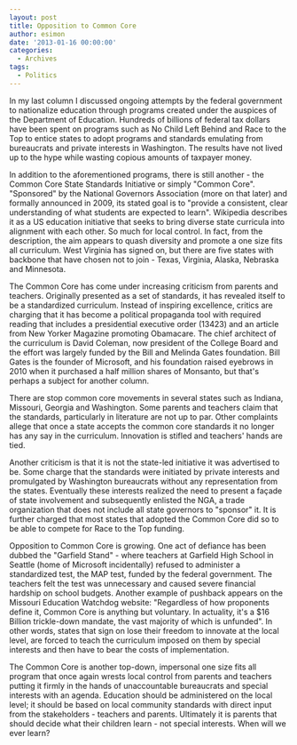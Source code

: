 ```yaml
---
layout: post
title: Opposition to Common Core
author: esimon
date: '2013-01-16 00:00:00'
categories:
  - Archives
tags:
  - Politics
---
```

In my last column I discussed ongoing attempts by the federal government to nationalize education through programs created under the auspices of the Department of Education. Hundreds of billions of federal tax dollars have been spent on programs such as No Child Left Behind and Race to the Top to entice states to adopt programs and standards emulating from bureaucrats and private interests in Washington. The results have not lived up to the hype while wasting copious amounts of taxpayer money. 

In addition to the aforementioned programs, there is still another - the Common Core State Standards Initiative or simply "Common Core". "Sponsored" by the National Governors Association (more on that later) and formally announced in 2009, its stated goal is to "provide a consistent, clear understanding of what students are expected to learn". Wikipedia describes it as a US education initiative that seeks to bring diverse state curricula into alignment with each other. So much for local control. In fact, from the description, the aim appears to quash diversity and promote a one size fits all curriculum. West Virginia has signed on, but there are five states with backbone that have chosen not to join - Texas, Virginia, Alaska, Nebraska and Minnesota. 

The Common Core has come under increasing criticism from parents and teachers. Originally presented as a set of standards, it has revealed itself to be a standardized curriculum. Instead of inspiring excellence, critics are charging that it has become a political propaganda tool with required reading that includes a presidential executive order (13423) and an article from New Yorker Magazine promoting Obamacare. The chief architect of the curriculum is David Coleman, now president of the College Board and the effort was largely funded by the Bill and Melinda Gates foundation. Bill Gates is the founder of Microsoft, and his foundation raised eyebrows in 2010 when it purchased a half million shares of Monsanto, but that's perhaps a subject for another column. 

There are stop common core movements in several states such as Indiana, Missouri, Georgia and Washington. Some parents and teachers claim that the standards, particularly in literature are not up to par. Other complaints allege that once a state accepts the common core standards it no longer has any say in the curriculum. Innovation is stifled and teachers' hands are tied. 

Another criticism is that it is not the state-led initiative it was advertised to be. Some charge that the standards were initiated by private interests and promulgated by Washington bureaucrats without any representation from the states. Eventually these interests realized the need to present a façade of state involvement and subsequently enlisted the NGA, a trade organization that does not include all state governors to "sponsor" it. It is further charged that most states that adopted the Common Core did so to be able to compete for Race to the Top funding. 

Opposition to Common Core is growing. One act of defiance has been dubbed the "Garfield Stand" - where teachers at Garfield High School in Seattle (home of Microsoft incidentally) refused to administer a standardized test, the MAP test, funded by the federal government. The teachers felt the test was unnecessary and caused severe financial hardship on school budgets. Another example of pushback appears on the Missouri Education Watchdog website: "Regardless of how proponents define it, Common Core is anything but voluntary. In actuality, it's a $16 Billion trickle-down mandate, the vast majority of which is unfunded". In other words, states that sign on lose their freedom to innovate at the local level, are forced to teach the curriculum imposed on them by special interests and then have to bear the costs of implementation. 

The Common Core is another top-down, impersonal one size fits all program that once again wrests local control from parents and teachers putting it firmly in the hands of unaccountable bureaucrats and special interests with an agenda. Education should be administered on the local level; it should be based on local community standards with direct input from the stakeholders - teachers and parents. Ultimately it is parents that should decide what their children learn - not special interests. When will we ever learn? 

